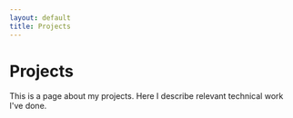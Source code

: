 ```yaml
---
layout: default
title: Projects
---
```


# Projects

This is a page about my projects. Here I describe relevant technical work I've done. 